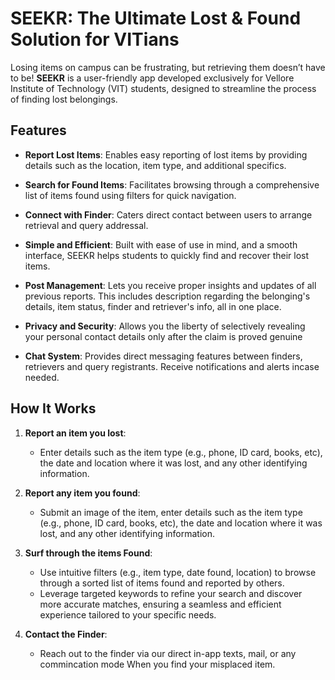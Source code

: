 # SEEKR: The Ultimate Lost & Found Solution for VITians

Losing items on campus can be frustrating, but retrieving them doesn’t have to be! **SEEKR** is a user-friendly app developed exclusively for Vellore Institute of Technology (VIT) students, designed to streamline the process of finding lost belongings.

## Features

- **Report Lost Items**: Enables easy reporting of lost items by providing details such as the location, item type, and additional specifics.
  
- **Search for Found Items**: Facilitates browsing through a comprehensive list of items found using filters for quick navigation.
  
- **Connect with Finder**: Caters direct contact between users to arrange retrieval and query addressal.
  
- **Simple and Efficient**: Built with ease of use in mind, and a smooth interface, SEEKR helps students to quickly find and recover their lost items.
  
- **Post Management**: Lets you receive proper insights and updates of all previous reports. This includes description regarding the belonging's details, item status, finder and retriever's info, all in one place.

- **Privacy and Security**: Allows you the liberty of selectively revealing your personal contact details only after the claim is proved genuine

- **Chat System**: Provides direct messaging features between finders, retrievers and query registrants. Receive notifications and alerts incase needed.
  

## How It Works

1. **Report an item you lost**:
   - Enter details such as the item type (e.g., phone, ID card, books, etc), the date and location where it was lost, and any other identifying information.

2. **Report any item you found**:
   - Submit an image of the item, enter details such as the item type (e.g., phone, ID card, books, etc), the date and location where it was lost, and any other identifying information.
  
4. **Surf through the items Found**:
   - Use intuitive filters (e.g., item type, date found, location) to browse through a sorted list of items found and reported by others.
   - Leverage targeted keywords to refine your search and discover more accurate matches, ensuring a seamless and efficient experience tailored to your specific needs.

5. **Contact the Finder**:
   - Reach out to the finder via our direct in-app texts, mail, or any commincation mode When you find your misplaced item.
  
